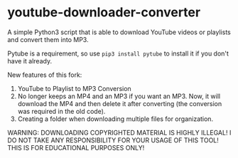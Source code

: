 # youtube-downloader-converter
A simple Python3 script that is able to download YouTube videos or playlists and convert them into MP3.

Pytube is a requirement, so use `pip3 install pytube` to install it if you don't have it already.

New features of this fork:
 1. YouTube to Playlist to MP3 Conversion
 2. No longer keeps an MP4 and an MP3 if you want an MP3. Now, it will download the MP4 and then delete it after converting (the conversion was required in the old code). 
 3. Creating a folder when downloading multiple files for organization.

WARNING: DOWNLOADING COPYRIGHTED MATERIAL IS HIGHLY ILLEGAL!
I DO NOT TAKE ANY RESPONSIBILITY FOR YOUR USAGE OF THIS TOOL!
THIS IS FOR EDUCATIONAL PURPOSES ONLY!
